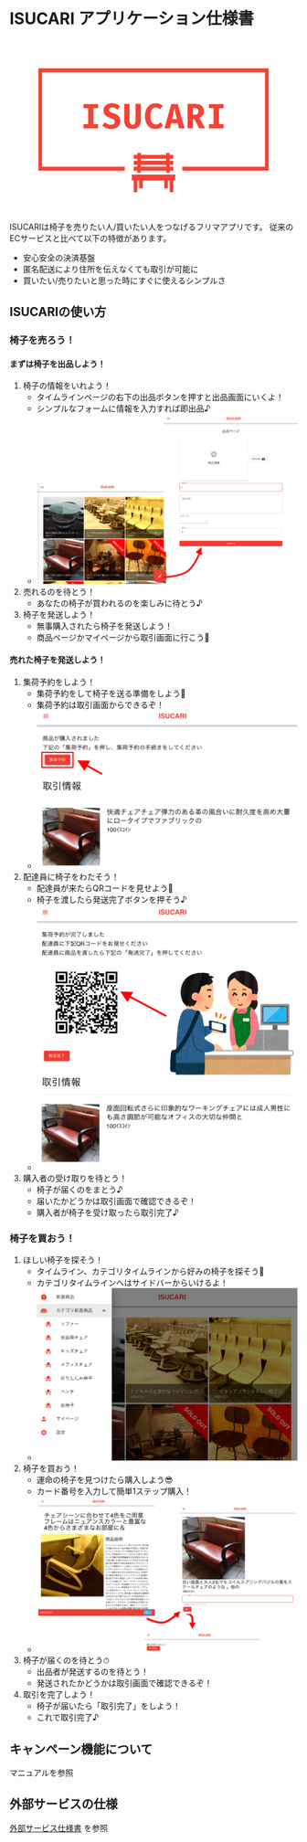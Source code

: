 # ISUCARI アプリケーション仕様書

<img src="../frontend/public/logo.png" alt="ロゴ" height="300px" />

ISUCARIは椅子を売りたい人/買いたい人をつなげるフリマアプリです。
従来のECサービスと比べて以下の特徴があります。

* 安心安全の決済基盤
* 匿名配送により住所を伝えなくても取引が可能に
* 買いたい/売りたいと思った時にすぐに使えるシンプルさ

## ISUCARIの使い方

### 椅子を売ろう！

#### まずは椅子を出品しよう！

1. 椅子の情報をいれよう！
    - タイムラインページの右下の出品ボタンを押すと出品画面にいくよ！
    - シンプルなフォームに情報を入力すれば即出品♪
    - ![1-1](images/1-1.png)
1. 売れるのを待とう！
    - あなたの椅子が買われるのを楽しみに待とう♪
1. 椅子を発送しよう！
    - 無事購入されたら椅子を発送しよう！
    - 商品ページかマイページから取引画面に行こう👀

#### 売れた椅子を発送しよう！

1. 集荷予約をしよう！
    - 集荷予約をして椅子を送る準備をしよう😤
    - 集荷予約は取引画面からできるぞ！
    - ![2-1](images/2-1.png)
1. 配達員に椅子をわたそう！
    - 配達員が来たらQRコードを見せよう📱
    - 椅子を渡したら発送完了ボタンを押そう♪
    - ![2-2](images/2-2.png)
1. 購入者の受け取りを待とう！
    - 椅子が届くのをまとう♪
    - 届いたかどうかは取引画面で確認できるぞ！
    - 購入者が椅子を受け取ったら取引完了♪

### 椅子を買おう！

1. ほしい椅子を探そう！
    - タイムライン、カテゴリタイムラインから好みの椅子を探そう👀
    - カテゴリタイムラインへはサイドバーからいけるよ！
    - ![3-1](images/3-1.png)
1. 椅子を買おう！
    - 運命の椅子を見つけたら購入しよう😎
    - カード番号を入力して簡単1ステップ購入！
    - ![3-2](images/3-2.png)
1. 椅子が届くのを待とう⏱
    - 出品者が発送するのを待とう！
    - 発送されたかどうかは取引画面で確認できるぞ！
1. 取引を完了しよう！
    - 椅子が届いたら「取引完了」をしよう！
    - これで取引完了♪

## キャンペーン機能について

マニュアルを参照

##  外部サービスの仕様

[外部サービス仕様書](EXTERNAL_SERVICE_SPEC.md) を参照
